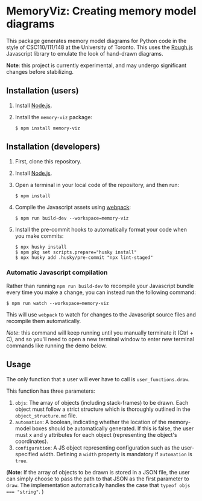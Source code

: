 # MemoryViz: Creating memory model diagrams

This package generates memory model diagrams for Python code in the style of CSC110/111/148 at the University of Toronto.
This uses the [Rough.js](https://roughjs.com/) Javascript library to emulate the look of hand-drawn diagrams.

**Note**: this project is currently experimental, and may undergo significant changes before stabilizing.

## Installation (users)

1. Install [Node.js](https://nodejs.org/en/).
2. Install the `memory-viz` package:

    ```console
    $ npm install memory-viz
    ```

## Installation (developers)

1. First, clone this repository.
2. Install [Node.js](https://nodejs.org/en/).
3. Open a terminal in your local code of the repository, and then run:

    ```console
    $ npm install
    ```

4. Compile the Javascript assets using [webpack](https://webpack.js.org/guides/getting-started/):

    ```console
    $ npm run build-dev --workspace=memory-viz
    ```

5. Install the pre-commit hooks to automatically format your code when you make commits:

    ```console
    $ npx husky install
    $ npm pkg set scripts.prepare="husky install"
    $ npx husky add .husky/pre-commit "npx lint-staged"
    ```

### Automatic Javascript compilation

Rather than running `npm run build-dev` to recompile your Javascript bundle every time you make a change, you can instead run the following command:

```console
$ npm run watch --workspace=memory-viz
```

This will use `webpack` to watch for changes to the Javascript source files and recompile them automatically.

_Note_: this command will keep running until you manually terminate it (Ctrl + C), and so you'll need to open a new terminal window to enter new terminal commands like running the demo below.

## Usage

The only function that a user will ever have to call is `user_functions.draw`.

This function has three parameters:

1. `objs`: The array of objects (including stack-frames) to be drawn. Each object must follow
   a strict structure which is thoroughly outlined in the `object_structure.md` file.
2. `automation`: A boolean, indicating whether the location of the memory-model boxes should
   be automatically generated. If this is false, the user must x and y attributes for each object
   (representing the object's coordinates).
3. `configuration`: A JS object representing configuration such as the user-specified width.
   Defining a `width` property is mandatory if `automation` is `true`.

(**Note**: If the array of objects to be drawn is stored in a JSON file, the user can simply choose to pass the path to
that JSON as the first parameter to `draw`. The implementation automatically handles the case that `typeof objs === "string"`.
)
